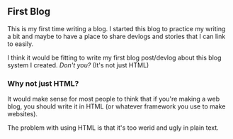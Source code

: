 ## First Blog
This is my first time writing a blog.
I started this blog to practice my writing a bit and maybe to have a place to share devlogs and stories that I can link to easily.

I think it would be fitting to write my first blog post/devlog about this blog system I created. *Don't you?*
(It's not just HTML)

### Why not just HTML?
It would make sense for most people to think that if you're making a web blog, you should write it in HTML (or whatever framework you use to make websites).

The problem with using HTML is that it's too werid and ugly in plain text.

